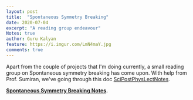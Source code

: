 ```yaml
---
layout: post
title:  "Spontaneous Symmetry Breaking"
date: 2020-07-04
excerpt: "A reading group endeavour"
Notes: true
author: Guru Kalyan
feature: https://i.imgur.com/LmN4maY.jpg
comments: true
---
```

Apart from the couple of projects that I'm doing currently, a small reading group
on Spontaneous symmetry breaking has come upon.
With help from Prof. Sumiran, we've going through this doc [SciPostPhysLectNotes](https://scipost.org/SciPostPhysLectNotes.11/pdf).

**<a href="guruzeta.github.io/pdfs/SSB.pdf" target="_blank">
 Spontaneous Symmetry
Breaking Notes</a>.**
